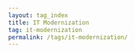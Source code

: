 ```yaml
---
layout: tag_index
title: IT Modernization
tag: it-modernization
permalink: /tags/it-modernization/
---
```

